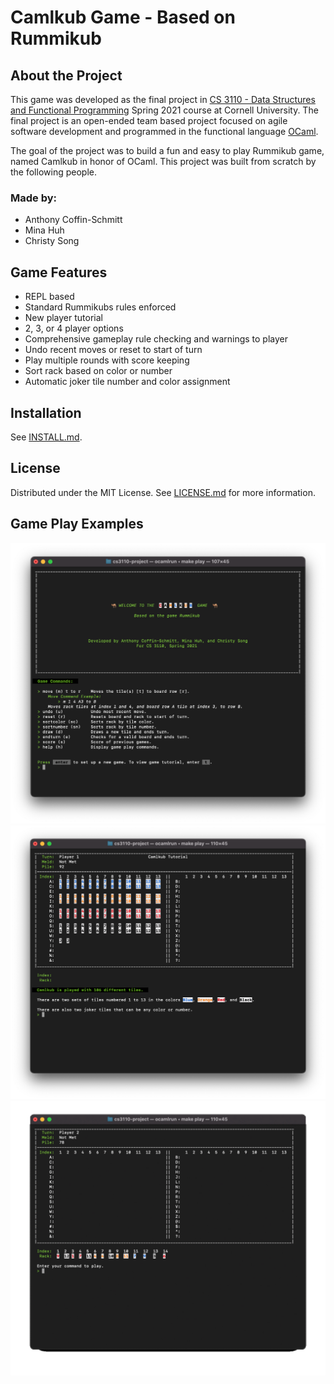 # Camlkub Game - Based on Rummikub


## About the Project

This game was developed as the final project in [CS 3110 - Data Structures and Functional Programming](https://www.cs.cornell.edu/courses/cs3110) Spring 2021 course at Cornell University. The final project is an open-ended team based project focused on agile software development and programmed in the functional language [OCaml](https://ocaml.org/). 

The goal of the project was to build a fun and easy to play Rummikub game, named Camlkub in honor of OCaml. This project was built from scratch by the following people.


### Made by:
- Anthony Coffin-Schmitt
- Mina Huh
- Christy Song


## Game Features
  - REPL based
  - Standard Rummikubs rules enforced
  - New player tutorial
  - 2, 3, or 4 player options
  - Comprehensive gameplay rule checking and warnings to player
  - Undo recent moves or reset to start of turn
  - Play multiple rounds with score keeping
  - Sort rack based on color or number
  - Automatic joker tile number and color assignment


## Installation
See [INSTALL.md](INSTALL.md).


## License
Distributed under the MIT License.
See [LICENSE.md](LICENSE.md) for more information. 


## Game Play Examples
![Camlkub Game - Welcome screen and used commands.](images/camlkub_welcome.png "Camlkub Game - Welcome Screen")
![Camlkub Game - Tutorial example.](images/camlkub_tutorial.png "Camlkub Game - Tutorial Example")
![Camlkub Game - Play action example.](images/camlkub_play.gif "Camlkub Game - Play Action Example")